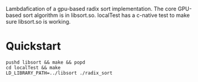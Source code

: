 Lambdafication of a gpu-based radix sort implementation. The core GPU-based
sort algorithm is in libsort.so. localTest has a c-native test to make sure
libsort.so is working.

# Quickstart

    pushd libsort && make && popd
    cd localTest && make
    LD_LIBRARY_PATH=../libsort ./radix_sort
